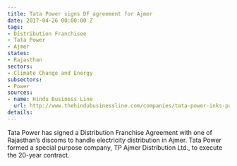 ```yaml
---
title: Tata Power signs DF agreement for Ajmer
date: 2017-04-26 00:00:00 Z
tags:
- Distribution Franchisee
- Tata Power
- Ajmer
states:
- Rajasthan
sectors:
- Climate Change and Energy
subsectors:
- Power
sources:
- name: Hindu Business Line
  url: http://www.thehindubusinessline.com/companies/tata-power-inks-pact-for-electricity-distribution-in-ajmer/article9655533.ece
details: 
---
```


Tata Power has signed a Distribution Franchise Agreement with one of Rajasthan’s discoms to handle electricity distribution in Ajmer. Tata Power formed a special purpose company, TP Ajmer Distribution Ltd., to execute the 20-year contract.
